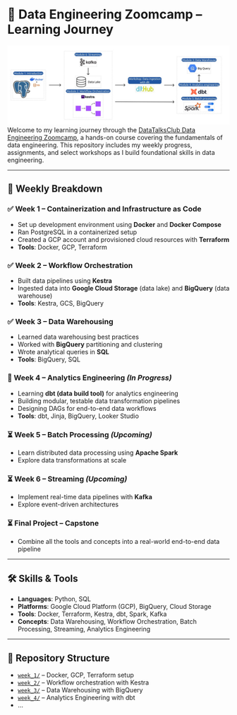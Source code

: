 # 🚀 Data Engineering Zoomcamp – Learning Journey

![Data Engineering Workflow](https://github.com/DataTalksClub/data-engineering-zoomcamp/blob/main/images/architecture/arch_v4_workshops.jpg?raw=true)  
Welcome to my learning journey through the [DataTalksClub Data Engineering Zoomcamp](https://github.com/DataTalksClub/data-engineering-zoomcamp), a hands-on course covering the fundamentals of data engineering. 
This repository includes my weekly progress, assignments, and select workshops as I build foundational skills in data engineering.


---

## 📅 Weekly Breakdown

### ✅ Week 1 – Containerization and Infrastructure as Code
- Set up development environment using **Docker** and **Docker Compose**
- Ran PostgreSQL in a containerized setup
- Created a GCP account and provisioned cloud resources with **Terraform**
- **Tools**: Docker, GCP, Terraform

### ✅ Week 2 – Workflow Orchestration
- Built data pipelines using **Kestra**
- Ingested data into **Google Cloud Storage** (data lake) and **BigQuery** (data warehouse)
- **Tools**: Kestra, GCS, BigQuery

### ✅ Week 3 – Data Warehousing
- Learned data warehousing best practices
- Worked with **BigQuery** partitioning and clustering
- Wrote analytical queries in **SQL**
- **Tools**: BigQuery, SQL

### 🔄 Week 4 – Analytics Engineering *(In Progress)*
- Learning **dbt (data build tool)** for analytics engineering
- Building modular, testable data transformation pipelines
- Designing DAGs for end-to-end data workflows
- **Tools**: dbt, Jinja, BigQuery, Looker Studio

### ⏳ Week 5 – Batch Processing *(Upcoming)*
- Learn distributed data processing using **Apache Spark**
- Explore data transformations at scale

### ⏳ Week 6 – Streaming *(Upcoming)*
- Implement real-time data pipelines with **Kafka**
- Explore event-driven architectures

### ⏳ Final Project – Capstone
- Combine all the tools and concepts into a real-world end-to-end data pipeline

---

## 🛠️ Skills & Tools

- **Languages**: Python, SQL  
- **Platforms**: Google Cloud Platform (GCP), BigQuery, Cloud Storage  
- **Tools**: Docker, Terraform, Kestra, dbt, Spark, Kafka  
- **Concepts**: Data Warehousing, Workflow Orchestration, Batch Processing, Streaming, Analytics Engineering


---

## 📁 Repository Structure
- [`week_1/`](./docker/) – Docker, GCP, Terraform setup
- [`week_2/`](./kestra/) – Workflow orchestration with Kestra
- [`week_3/`](./bigquery/) – Data Warehousing with BigQuery
- [`week_4/`](./analytics_engineering/) – Analytics Engineering with dbt
- ...



